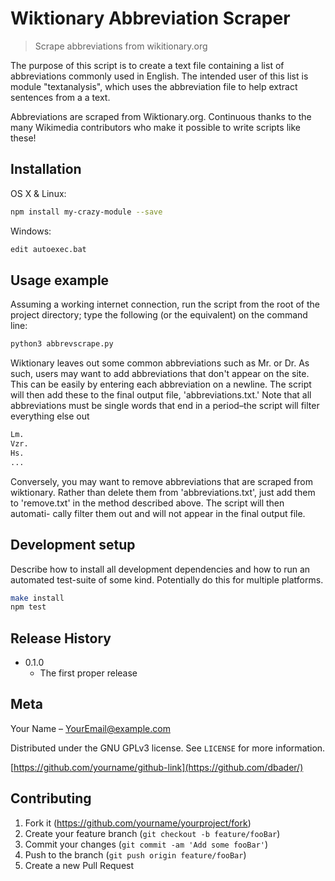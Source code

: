 # Wiktionary Abbreviation Scraper
> Scrape abbreviations from wikitionary.org

The purpose of this script is to create a text file containing a list of
abbreviations commonly used in English. The intended user of this list is
module "textanalysis", which uses the abbreviation file to help extract
sentences from a a text.

Abbreviations are scraped from Wiktionary.org. Continuous thanks to the
many Wikimedia contributors who make it possible to write scripts like
these!

## Installation

OS X & Linux:

```sh
npm install my-crazy-module --save
```

Windows:

```sh
edit autoexec.bat
```

## Usage example

Assuming a working internet connection, run the script from the root of the
project directory; type the following (or the equivalent) on the command line:

```sh
python3 abbrevscrape.py
```

Wiktionary leaves out some common abbreviations such as Mr. or Dr. As such,
users may want to add abbreviations that don't appear on the site. This can
be easily by entering each abbreviation on a newline. The script will then
add these to the final output file, 'abbreviations.txt.' Note that all
abbreviations must be single words that end in a period–the script will filter
everything else out

```sh
Lm.
Vzr.
Hs.
...
```

Conversely, you may want to remove abbreviations that are scraped from
wiktionary. Rather than delete them from 'abbreviations.txt', just add them
to 'remove.txt' in the method described above. The script will then automati-
cally filter them out and will not appear in the final output file.

## Development setup

Describe how to install all development dependencies and how to run an automated test-suite of some kind. Potentially do this for multiple platforms.

```sh
make install
npm test
```

## Release History
* 0.1.0
    * The first proper release


## Meta

Your Name – YourEmail@example.com

Distributed under the GNU GPLv3 license. See ``LICENSE`` for more information.

[https://github.com/yourname/github-link](https://github.com/dbader/)

## Contributing

1. Fork it (<https://github.com/yourname/yourproject/fork>)
2. Create your feature branch (`git checkout -b feature/fooBar`)
3. Commit your changes (`git commit -am 'Add some fooBar'`)
4. Push to the branch (`git push origin feature/fooBar`)
5. Create a new Pull Request

<!-- Markdown link & img dfn's -->
[npm-image]: https://img.shields.io/npm/v/datadog-metrics.svg?style=flat-square
[npm-url]: https://npmjs.org/package/datadog-metrics
[npm-downloads]: https://img.shields.io/npm/dm/datadog-metrics.svg?style=flat-square
[travis-image]: https://img.shields.io/travis/dbader/node-datadog-metrics/master.svg?style=flat-square
[travis-url]: https://travis-ci.org/dbader/node-datadog-metrics
[wiki]: https://github.com/yourname/yourproject/wiki
